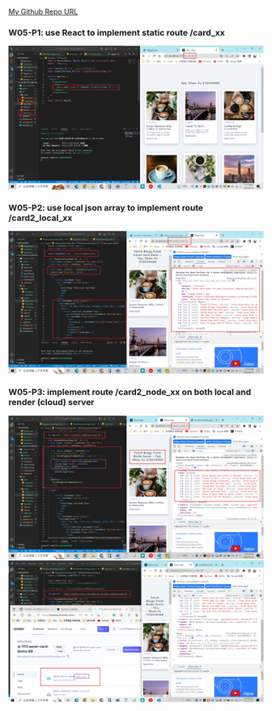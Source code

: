 [My Github Repo URL](https://github.com/as718296/1112_wp2_demo_69.git)

### W05-P1: use React to implement static route /card_xx

![](W05-P1.png)

### W05-P2: use local json array to implement route /card2_local_xx

![](W05-P2.png)

### W05-P3: implement route /card2_node_xx on both local and render (cloud) server

![](W05-P3-1.png)
![](W05-P3-2.png)
